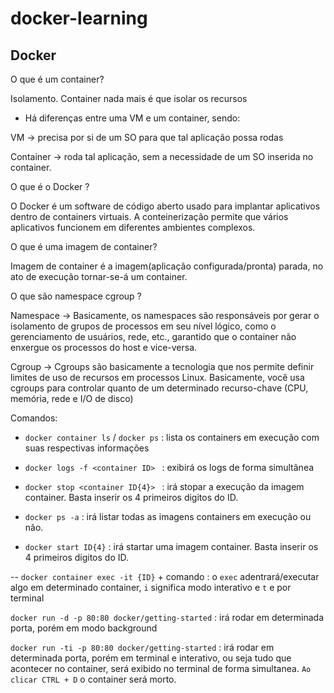 # docker-learning


## Docker

O que é um container?

Isolamento. Container nada mais é que isolar os recursos

* Há diferenças entre uma VM e um container, sendo:

VM -> precisa por si de um SO para que tal aplicação possa rodas

Container -> roda tal aplicação, sem a necessidade de um SO inserida no container.

O que é o Docker ?

O Docker é um software de código aberto usado para implantar aplicativos dentro de containers virtuais. A conteinerização permite que vários aplicativos funcionem em diferentes ambientes complexos. 

O que é uma imagem de container?

Imagem de container é a imagem(aplicação configurada/pronta) parada, no ato de execução tornar-se-á um container.

O que são namespace cgroup ?

Namespace -> Basicamente, os namespaces são responsáveis por gerar o isolamento de grupos de processos em seu nível lógico, como o gerenciamento de usuários, rede, etc., garantido que o container não enxergue os processos do host e vice-versa.

Cgroup -> Cgroups são basicamente a tecnologia que nos permite definir limites de uso de recursos em processos Linux. Basicamente, você usa cgroups para controlar quanto de um determinado recurso-chave (CPU, memória, rede e I/O de disco)


Comandos:

- `docker container ls` / `docker ps` : lista os containers em execução com suas respectivas informações

- `docker logs -f <container ID> ` : exibirá os logs de forma simultânea 

- `docker stop <container ID{4}> ` : irá stopar a execução da imagem container. Basta inserir os 4 primeiros digitos do ID.

- `docker ps -a` : irá listar todas as imagens containers em execução ou não.

- `docker start ID{4}` : irá startar uma imagem container. Basta inserir os 4 primeiros digitos do ID.

-- `docker container exec -it {ID}` + comando : o `exec` adentrará/executar algo em determinado container, `i` significa modo interativo e `t` e por terminal 

`docker run -d -p 80:80 docker/getting-started` :  irá rodar em determinada porta, porém em modo background

`docker run -ti -p 80:80 docker/getting-started` :  irá rodar em determinada porta, porém em terminal e interativo, ou seja tudo que acontecer no container, será exibido no terminal de forma simultanea. 
`Ao clicar CTRL + D` o container será morto.


